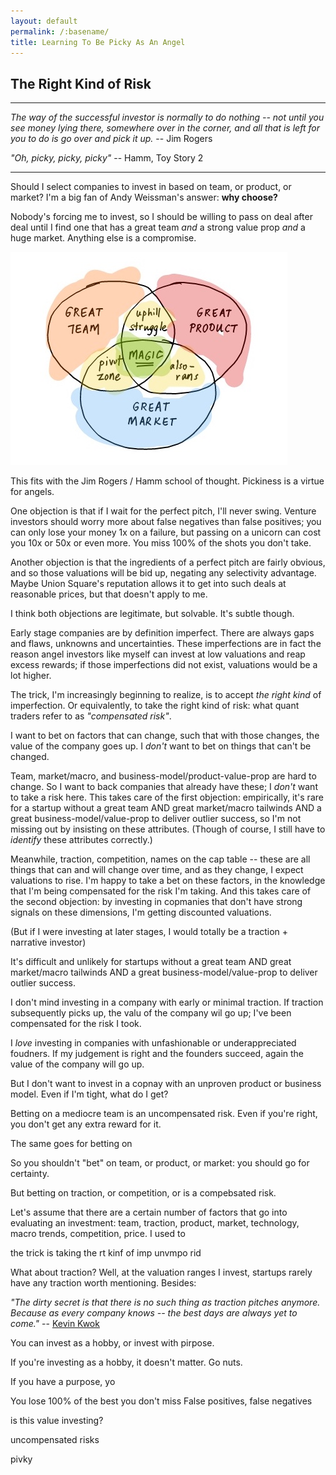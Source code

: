 ```yaml
---
layout: default
permalink: /:basename/
title: Learning To Be Picky As An Angel
---
```


## The Right Kind of Risk

----
*The way of the successful investor is normally to do nothing -- not until you see money lying there, somewhere over in the corner, and all that is left for you to do is go over and pick it up.* -- Jim Rogers

*"Oh, picky, picky, picky"* -- Hamm, Toy Story 2

----

Should I select companies to invest in based on team, or product, or market?  I'm a big fan of Andy Weissman's answer: **why choose?**  

Nobody's forcing me to invest, so I should be willing to pass on deal after deal until I find one that has a great team *and* a strong value prop *and* a huge market.  Anything else is a compromise.

<img src="/assets/img/team-market-product_.jpg" class="image2">

This fits with the Jim Rogers / Hamm school of thought.  Pickiness is a virtue for angels.

One objection is that if I wait for the perfect pitch, I'll never swing.  Venture investors should worry more about false negatives than false positives; you can only lose your money 1x on a failure, but passing on a unicorn can cost you 10x or 50x or even more.  You miss 100% of the shots you don't take.

Another objection is that the ingredients of a perfect pitch are fairly obvious, and so those valuations will be bid up, negating any selectivity advantage.  Maybe Union Square's reputation allows it to get into such deals at reasonable prices, but that doesn't apply to me.

I think both objections are legitimate, but solvable.  It's subtle though.

Early stage companies are by definition imperfect.  There are always gaps and flaws, unknowns and uncertainties.  These imperfections are in fact the reason angel investors like myself can invest at low valuations and reap excess rewards; if those imperfections did not exist, valuations would be a lot higher.

The trick, I'm increasingly beginning to realize, is to accept *the right kind* of imperfection.  Or equivalently, to take the right kind of risk: what quant traders refer to as *"compensated risk"*.

I want to bet on factors that can change, such that with those changes, the value of the company goes up.  I *don't* want to bet on things that can't be changed.

Team, market/macro, and business-model/product-value-prop are hard to change.  So I want to back companies that already have these; I *don't* want to take a risk here.  This takes care of the first objection: empirically, it's rare for a startup without a great team AND great market/macro tailwinds AND a great business-model/value-prop to deliver outlier success, so I'm not missing out by insisting on these attributes.  (Though of course, I still have to *identify* these attributes correctly.)

Meanwhile, traction, competition, names on the cap table -- these are all things that can and will change over time, and as they change, I expect valuations to rise.  I'm happy to take a bet on these factors, in the knowledge that I'm being compensated for the risk I'm taking.  And this takes care of the second objection: by investing in copmanies that don't have strong signals on these dimensions, I'm getting discounted valuations.




(But if I were investing at later stages, I would totally be a traction + narrative investor) 

It's difficult and unlikely for startups without a great team AND great market/macro tailwinds AND a great business-model/value-prop to deliver outlier success.  

I don't mind investing in a company with early or minimal traction.  If traction subsequently picks up, the valu of the company wil go up; I've been compensated for the risk I took.

I *love* investing in companies with unfashionable or underappreciated foudners.  If my judgement is right and the founders succeed, again the value of the company will go up.

But I don't want to invest in a copnay with an unproven product or business model.  Even if I'm tight, what do I get?


Betting on a mediocre team is an uncompensated risk.  Even if you're right, you don't get any extra reward for it.  

The same goes for betting on 

So you shouldn't "bet" on team, or product, or market: you should go for certainty.

But betting on traction, or competition, or is a compebsated risk.


Let's assume that there are a certain number of factors that go into evaluating an investment: team, traction, product, market, technology, macro trends, competition, price.  I used to 



the trick is taking the rt kinf of imp 
unvmpo rid


What about traction?  Well, at the valuation ranges I invest, startups rarely have any traction worth mentioning.  Besides:

*"The dirty secret is that there is no such thing as traction pitches anymore. Because as every company knows -- the best days are always yet to come."* -- [Kevin Kwok](https://kwokchain.com/2021/09/29/narrative-distillation-1/)




You can invest as a hobby, or invest with pirpose.

If you're investing as a hobby, it doesn't matter.  Go nuts.

If you have a purpose, yo

You lose 100% of the best you don't miss
False positives, false negatives

is this value investing?

uncompensated risks


pivky 
